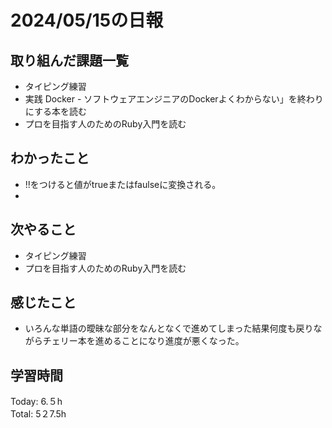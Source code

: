 # 2024/05/15の日報
## 取り組んだ課題一覧
* タイピング練習
*  実践 Docker - ソフトウェアエンジニアのDockerよくわからない」を終わりにする本を読む
*  プロを目指す人のためのRuby入門を読む
## わかったこと
*  !!をつけると値がtrueまたはfaulseに変換される。
*  
## 次やること
* タイピング練習
* プロを目指す人のためのRuby入門を読む
## 感じたこと
* いろんな単語の曖昧な部分をなんとなくで進めてしまった結果何度も戻りながらチェリー本を進めることになり進度が悪くなった。
## 学習時間
Today: 6.５h<br>
Total: 5２7.5h
